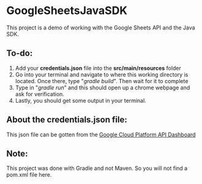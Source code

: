 # GoogleSheetsJavaSDK

This project is a demo of working with the Google Sheets API and the Java SDK.

<h2>To-do:</h2>
<ol>
  <li>Add your <b>credentials.json</b> file into the <b>src/main/resources</b> folder</li>
  <li>Go into your terminal and navigate to where this working directory is located. Once there, type "<i>gradle build</i>". Then wait for it to complete</li>
  <li>Type in "<i>gradle run</i>" and this should open up a chrome webpage and ask for verification.</li>
  <li>Lastly, you should get some output in your terminal.</li>
</ol>

<h2>About the credentials.json file:</h2>
This json file can be gotten from the 
<a href="https://console.cloud.google.com/apis/dashboard">Google Cloud Platform API Dashboard</a>


<h2>Note:</h2>
This project was done with Gradle and not Maven. So you will not find a pom.xml file here.
